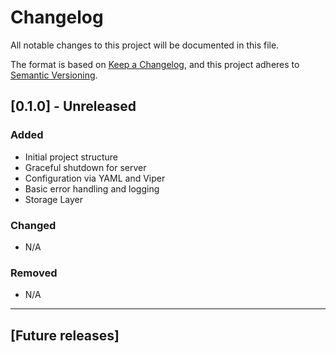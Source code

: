 # Changelog

All notable changes to this project will be documented in this file.

The format is based on [Keep a Changelog](https://keepachangelog.com/en/1.0.0/), and this project adheres to [Semantic Versioning](https://semver.org/spec/v2.0.0.html).

## [0.1.0] - Unreleased
### Added
- Initial project structure
- Graceful shutdown for server
- Configuration via YAML and Viper
- Basic error handling and logging
- Storage Layer

### Changed
- N/A

### Removed
- N/A

---

## [Future releases]
